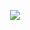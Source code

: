<p align="center">
<img src="https://media.giphy.com/media/v1.Y2lkPTc5MGI3NjExZG45MTJmY3ljcWN1cmJ0bDZmdDF3MmFxbHdvNnhibnpvZzhldnBxMiZlcD12MV9pbnRlcm5hbF9naWZfYnlfaWQmY3Q9Zw/xyRolGQHJDEli/giphy-downsized-large.gif"/>
</p>


